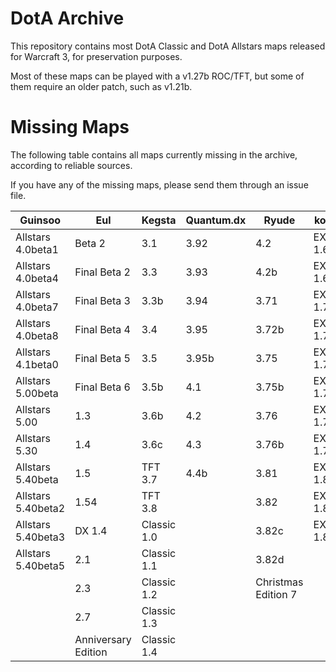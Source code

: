 # DotA Archive

This repository contains most DotA Classic and DotA Allstars maps released for Warcraft 3, for preservation purposes.

Most of these maps can be played with a v1.27b ROC/TFT, but some of them require an older patch, such as v1.21b.

# Missing Maps

The following table contains all maps currently missing in the archive, according to reliable sources.

If you have any of the missing maps, please send them through an issue file.

| Guinsoo | Eul | Kegsta | Quantum.dx | Ryude | konn |
| -------- | -------- | -------- | -------- | -------- | -------- |
| Allstars 4.0beta1 | Beta 2 | 3.1 | 3.92 | 4.2 | EX 1.66 |
| Allstars 4.0beta4 | Final Beta 2 | 3.3 | 3.93 | 4.2b | EX 1.67 |
| Allstars 4.0beta7 | Final Beta 3 | 3.3b | 3.94 | 3.71 | EX 1.73 |
| Allstars 4.0beta8 | Final Beta 4 | 3.4 | 3.95 | 3.72b | EX 1.75 |
| Allstars 4.1beta0 | Final Beta 5 | 3.5 | 3.95b | 3.75 | EX 1.76 |
| Allstars 5.00beta | Final Beta 6 | 3.5b | 4.1 | 3.75b | EX 1.76f |
| Allstars 5.00 | 1.3 | 3.6b | 4.2 | 3.76 | EX 1.78 |
| Allstars 5.30 | 1.4 | 3.6c | 4.3 | 3.76b | EX 1.79 |
| Allstars 5.40beta | 1.5 | TFT 3.7 | 4.4b | 3.81 | EX 1.8 |
| Allstars 5.40beta2 | 1.54 | TFT 3.8 |  | 3.82 | EX 1.82 |
| Allstars 5.40beta3 | DX 1.4 | Classic 1.0 |  | 3.82c | EX 1.83 |
| Allstars 5.40beta5 | 2.1 | Classic 1.1 |  | 3.82d |  |
|  | 2.3 | Classic 1.2 |  | Christmas Edition 7 |  |
|  | 2.7 | Classic 1.3 |  |  |  |
|  | Anniversary Edition | Classic 1.4 |  |  |  |